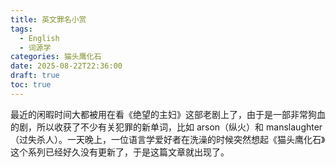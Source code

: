 ```yaml
---
title: 英文罪名小赏
tags:
  - English
  - 词源学
categories: 猫头鹰化石
date: 2025-08-22T22:36:00
draft: true
toc: true
---
```


最近的闲暇时间大都被用在看《绝望的主妇》这部老剧上了，由于是一部非常狗血的剧，所以收获了不少有关犯罪的新单词，比如 arson（纵火）和 manslaughter（过失杀人）。一天晚上，一位语言学爱好者在洗澡的时候突然想起《猫头鹰化石》这个系列已经好久没有更新了，于是这篇文章就出现了。<!--more-->